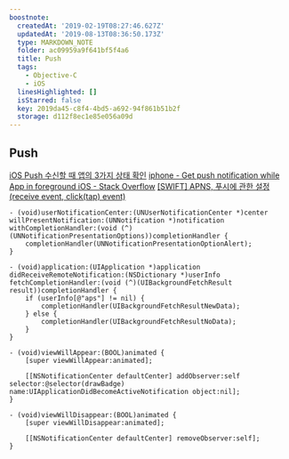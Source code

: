 ```yaml
---
boostnote:
  createdAt: '2019-02-19T08:27:46.627Z'
  updatedAt: '2019-08-13T08:36:50.173Z'
  type: MARKDOWN_NOTE
  folder: ac09959a9f641bf5f4a6
  title: Push
  tags:
    - Objective-C
    - iOS
  linesHighlighted: []
  isStarred: false
  key: 2019da45-c8f4-4bd5-a692-94f861b51b2f
  storage: d112f8ec1e85e056a09d
---
```


Push
---
[iOS Push 수신할 때 앱의 3가지 상태 확인](https://www.developer-leby.kim/m/148)
[iphone - Get push notification while App in foreground iOS - Stack Overflow](https://stackoverflow.com/questions/14872088/get-push-notification-while-app-in-foreground-ios)
[[SWIFT] APNS, 푸시에 관한 설정(receive event, click(tap) event)](https://g-y-e-o-m.tistory.com/87)

```objc
- (void)userNotificationCenter:(UNUserNotificationCenter *)center willPresentNotification:(UNNotification *)notification withCompletionHandler:(void (^)(UNNotificationPresentationOptions))completionHandler {
    completionHandler(UNNotificationPresentationOptionAlert);
}

- (void)application:(UIApplication *)application didReceiveRemoteNotification:(NSDictionary *)userInfo fetchCompletionHandler:(void (^)(UIBackgroundFetchResult result))completionHandler {
    if (userInfo[@"aps"] != nil) {
        completionHandler(UIBackgroundFetchResultNewData);
    } else {
        completionHandler(UIBackgroundFetchResultNoData);
    }
}
```

```objc
- (void)viewWillAppear:(BOOL)animated {
    [super viewWillAppear:animated];
    
    [[NSNotificationCenter defaultCenter] addObserver:self selector:@selector(drawBadge) name:UIApplicationDidBecomeActiveNotification object:nil];
}

- (void)viewWillDisappear:(BOOL)animated {
    [super viewWillDisappear:animated];
    
    [[NSNotificationCenter defaultCenter] removeObserver:self];
}
```